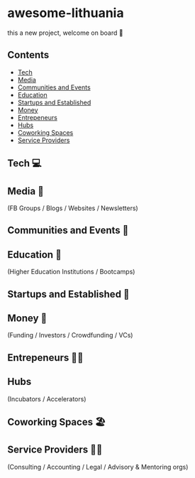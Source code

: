 # awesome-lithuania

this a new project, welcome on board 👋

## Contents

- [Tech](#tech-)
- [Media](#media-)
- [Communities and Events](#communities-and-events-)
- [Education](#education-)
- [Startups and Established](#startups-and-established-)
- [Money](#money-)
- [Entrepeneurs](#entrepeneurs-)
- [Hubs](#hubs-)
- [Coworking Spaces](#coworking-spaces-)
- [Service Providers](#service-providers-)

## Tech 💻


## Media 🎥
(FB Groups / Blogs / Websites / Newsletters)


## Communities and Events 🎫


## Education 🏫
(Higher Education Institutions / Bootcamps)


## Startups and Established 🚀


## Money 💸
(Funding / Investors / Crowdfunding / VCs)


## Entrepeneurs 👨‍🚀


## Hubs 
(Incubators / Accelerators)


## Coworking Spaces 🏖️


## Service Providers 🐕‍🦺
(Consulting / Accounting / Legal / Advisory & Mentoring orgs)
